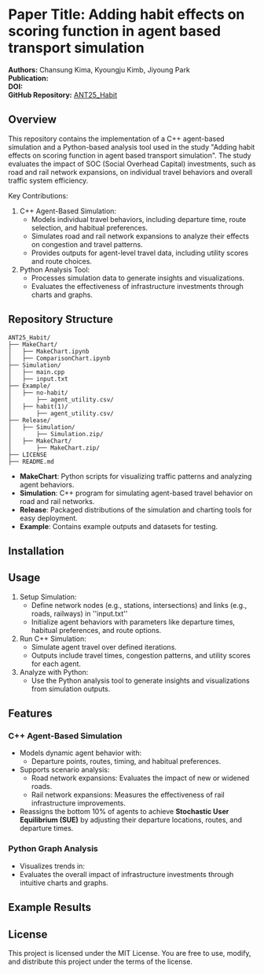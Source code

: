 # Paper Title: **Adding habit effects on scoring function in agent based transport simulation**
**Authors:** Chansung Kima, Kyoungju Kimb, Jiyoung Park  
**Publication:** <!--[Conference/Journal Name], [Year]-->  
**DOI:** <!--[DOI Link or "TBA"]-->  
**GitHub Repository:** [ANT25_Habit](https://github.com/kj1241/ANT25_Habit)  

## Overview
This repository contains the implementation of a C++ agent-based simulation and a Python-based analysis tool used in the study "Adding habit effects on scoring function in agent based transport simulation". The study evaluates the impact of SOC (Social Overhead Capital) investments, such as road and rail network expansions, on individual travel behaviors and overall traffic system efficiency.

Key Contributions:
1. C++ Agent-Based Simulation: 
   - Models individual travel behaviors, including departure time, route selection, and habitual preferences.
   - Simulates road and rail network expansions to analyze their effects on congestion and travel patterns.
   - Provides outputs for agent-level travel data, including utility scores and route choices.
2. Python Analysis Tool:
   - Processes simulation data to generate insights and visualizations.
   - Evaluates the effectiveness of infrastructure investments through charts and graphs.

## Repository Structure
```
ANT25_Habit/
├── MakeChart/
│   ├── MakeChart.ipynb
│   ├── ComparisonChart.ipynb
├── Simulation/
│   ├── main.cpp
│   ├── input.txt
├── Example/
│   ├── no-habit/
│       ├── agent_utility.csv/
│   ├── habit(1)/
│       ├── agent_utility.csv/
├── Release/
│   ├── Simulation/
│       ├── Simulation.zip/
│   ├── MakeChart/
│       ├── MakeChart.zip/
├── LICENSE
├── README.md
```
- **MakeChart**: Python scripts for visualizing traffic patterns and analyzing agent behaviors.
- **Simulation**: C++ program for simulating agent-based travel behavior on road and rail networks.
- **Release**: Packaged distributions of the simulation and charting tools for easy deployment.
- **Example**: Contains example outputs and datasets for testing.

## Installation


## Usage
1. Setup Simulation:
   - Define network nodes (e.g., stations, intersections) and links (e.g., roads, railways) in ''input.txt''
   - Initialize agent behaviors with parameters like departure times, habitual preferences, and route options.
2. Run C++ Simulation:
   - Simulate agent travel over defined iterations.
   - Outputs include travel times, congestion patterns, and utility scores for each agent.
3. Analyze with Python:
   - Use the Python analysis tool to generate insights and visualizations from simulation outputs.

## Features
### C++ Agent-Based Simulation
- Models dynamic agent behavior with:
  - Departure points, routes, timing, and habitual preferences.
- Supports scenario analysis:
  - Road network expansions: Evaluates the impact of new or widened roads.
  - Rail network expansions: Measures the effectiveness of rail infrastructure improvements.
- Reassigns the bottom 10% of agents to achieve **Stochastic User Equilibrium (SUE)** by adjusting their departure locations, routes, and departure times.
  
### Python Graph Analysis
- Visualizes trends in:
- Evaluates the overall impact of infrastructure investments through intuitive charts and graphs.




## Example Results


## License
This project is licensed under the MIT License. You are free to use, modify, and distribute this project under the terms of the license.


